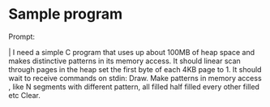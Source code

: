 # Sample program

Prompt:

   | I need a simple C program that uses up about 100MB of heap space and makes distinctive patterns in its memory access. It should linear scan through pages in the heap set the first byte of each 4KB page to 1. It should wait to receive commands on stdin:
Draw. Make patterns in memory access , like N segments with different pattern, all filled half filled every other filled etc
Clear.
